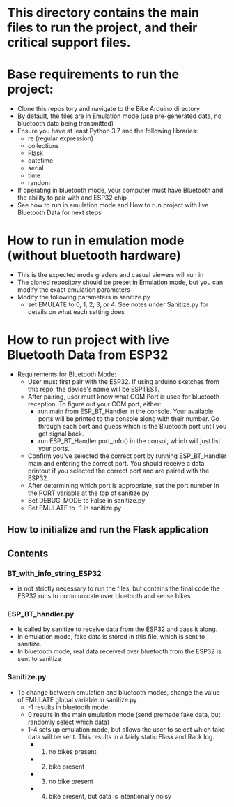 # This directory contains the main files to run the project, and their critical support files.

# Base requirements to run the project:
* Clone this repository and navigate to the Bike Arduino directory
* By default, the files are in Emulation mode (use pre-generated data, no bluetooth data being transmitted)
* Ensure you have at least Python 3.7 and the following libraries:
	* re (regular expression)
	* collections
	* Flask
	* datetime
	* serial
	* time
	* random
* If operating in bluetooth mode, your computer must have Bluetooth and the ability to pair with and ESP32 chip
* See how to run in emulation mode and How to run project with live Bluetooth Data for next steps

# How to run in emulation mode (without bluetooth hardware)
* This is the expected mode graders and casual viewers will run in
* The cloned repository should be preset in Emulation mode, but you can modify the exact emulation parameters
* Modify the following parameters in sanitize.py
	* set EMULATE to 0, 1, 2, 3, or 4. See notes under Sanitize.py for details on what each setting does

# How to run project with live Bluetooth Data from ESP32
* Requirements for Bluetooth Mode:
	* User must first pair with the ESP32. If using arduino sketches from this repo, the device's name will be ESPTEST.
	* After pairing, user must know what COM Port is used for bluetooth reception. To figure out your COM port, either:
		* run main from ESP_BT_Handler in the console. Your available ports will be printed to the console along with their number. Go through each port and guess which is the Bluetooth port until you get signal back.
		* run ESP_BT_Handler.port_info() in the consol, which will just list your ports. 
	* Confirm you've selected the correct port by running ESP_BT_Handler main and entering the correct port. You should receive a data printout if you selected the correct port and are paired with the ESP32.
	* After determining which port is appropriate, set the port number in the PORT variable at the top of sanitize.py
	* Set DEBUG_MODE to False in sanitize.py
	* Set EMULATE to -1 in sanitize.py

## How to initialize and run the Flask application

## Contents

### BT_with_info_string_ESP32
* is not strictly necessary to run the files, but contains the final code the ESP32 runs to communicate over bluetooth and sense bikes
### ESP_BT_handler.py 
* Is called by sanitize to receive data from the ESP32 and pass it along.
* In emulation mode, fake data is stored in this file, which is sent to sanitize. 
* In bluetooth mode, real data received over bluetooth from the ESP32 is sent to sanitize




### Sanitize.py

* To change between emulation and bluetooth modes, change the value of EMULATE global variable in sanitize.py
	* -1 results in bluetooth mode. 
	* 0 results in the main emulation mode (send premade fake data, but randomly select which data)
	* 1-4 sets up emulation mode, but allows the user to select which fake data will be sent. This results in a fairly static Flask and Rack log.
		* 1) no bikes present
		* 2) bike present
		* 3) no bike present
		* 4) bike present, but data is intentionally noisy
			
